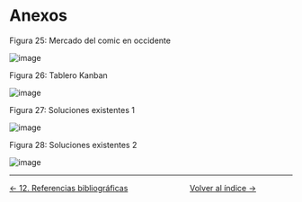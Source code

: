 # Anexos

Figura 25: Mercado del comic en occidente

![image](https://github.com/user-attachments/assets/cb22ef2b-4498-4025-808f-8e5ef6f63aaa)

Figura 26: Tablero Kanban

![image](https://github.com/user-attachments/assets/e0effc3d-e7d8-4702-9b7a-540145b54022)

Figura 27: Soluciones existentes 1

![image](https://github.com/user-attachments/assets/60dfcdc5-b1bb-40ef-bd30-0eb09669fd30)

Figura 28: Soluciones existentes 2

![image](https://github.com/user-attachments/assets/6b864052-ba31-4902-8eb5-249bc2e816ae)

---
<div style="display:flex; justify-content: space-between; align-items: center;">
    <a href="12.referencias.md">← 12. Referencias bibliográficas</a> &nbsp; &nbsp; &nbsp;
    <a href="indice.md">Volver al índice →</a> &nbsp; &nbsp; &nbsp;
</div>

